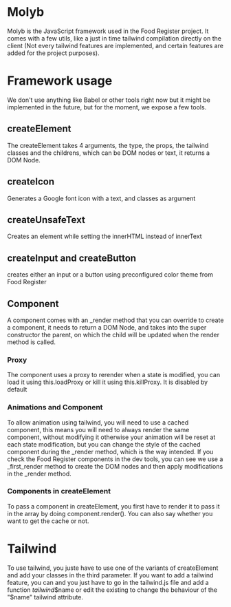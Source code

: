 
# Molyb

Molyb is the JavaScript framework used in the Food Register project. It comes with a few utils, like a just in time tailwind compilation directly on the client (Not every tailwind features are implemented, and certain features are added for the project purposes).

# Framework usage

We don't use anything like Babel or other tools right now but it might be implemented in the future, but for the moment, we expose a few tools.

## createElement

The createElement takes 4 arguments, the type, the props, the tailwind classes and the childrens, which can be DOM nodes or text, it returns a DOM Node.

## createIcon

Generates a Google font icon with a text, and classes as argument

## createUnsafeText

Creates an element while setting the innerHTML instead of innerText

## createInput and createButton

creates either an input or a button using preconfigured color theme from Food Register

## Component

A component comes with an _render method that you can override to create a component, it needs to return a DOM Node, and takes into the super constructor the parent, on which the child will be updated when the render method is called.

### Proxy

The component uses a proxy to rerender when a state is modified, you can load it using this.loadProxy or kill it using this.killProxy. It is disabled by default

### Animations and Component

To allow animation using tailwind, you will need to use a cached component, this means you will need to always render the same component, without modifying it otherwise your animation will be reset at each state modification, but you can change the style of the cached component during the _render method, which is the way intended. If you check the Food Register components in the dev tools, you can see we use a _first_render method to create the DOM nodes and then apply modifications in the _render method.

### Components in createElement

To pass a component in createElement, you first have to render it to pass it in the array by doing component.render(). You can also say whether you want to get the cache or not.

# Tailwind

To use tailwind, you juste have to use one of the variants of createElement and add your classes in the third parameter. If you want to add a tailwind feature, you can and you just have to go in the tailwind.js file and add a function _tailwind_$name or edit the existing to change the behaviour of the "$name" tailwind attribute.
